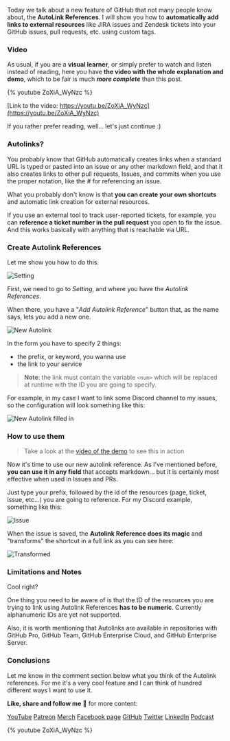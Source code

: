 Today we talk about a new feature of GitHub that not many people know about, the __AutoLink References__. I will show you how to __automatically add links to external resources__ like JIRA issues and Zendesk tickets into your GitHub issues, pull requests, etc. using custom tags.

### Video

As usual, if you are a __visual learner__, or simply prefer to watch and listen instead of reading, here you have __the video with the whole explanation and demo__, which to be fair is much ___more complete___ than this post.

{% youtube ZoXiA_WyNzc %}

[Link to the video: https://youtu.be/ZoXiA_WyNzc](https://youtu.be/ZoXiA_WyNzc)

If you rather prefer reading, well... let's just continue :)

### Autolinks?

You probably know that GitHub automatically creates links when a standard URL is typed or pasted into an issue or any other markdown field, and that it also creates links to other pull requests, Issues, and commits when you use the proper notation, like the # for referencing an issue.

What you probably don't know is that __you can create your own shortcuts__ and automatic link creation for external resources.

If you use an external tool to track user-reported tickets, for example, you can __reference a ticket number in the pull request__ you open to fix the issue. And this works basically with anything that is reachable via URL. 

### Create Autolink References

Let me show you how to do this.

![Setting](https://dev-to-uploads.s3.amazonaws.com/uploads/articles/hjth4jab791zqq3vvmnh.png)

First, we need to go to _Setting_, and where you have the _Autolink References_.

When there, you have a "_Add Autolink Reference_" button that, as the name says, lets you add a new one.

![New Autolink](https://dev-to-uploads.s3.amazonaws.com/uploads/articles/awnj3f2mta5cq8gc1j1k.png)

In the form you have to specify 2 things:

- the prefix, or keyword, you wanna use
- the link to your service

> __Note__: the link must contain the variable `<num>` which will be replaced at runtime with the ID you are going to specify.

For example, in my case I want to link some Discord channel to my issues, so the configuration will look something like this:

![New Autolink filled in](https://dev-to-uploads.s3.amazonaws.com/uploads/articles/5pknoxf7lsosau1ruz2z.png)

### How to use them

> Take a look at the [video of the demo](https://youtu.be/ZoXiA_WyNzc) to see this in action

Now it's time to use our new autolink reference. As I've mentioned before, __you can use it in any field__ that accepts markdown... but it is certainly most effective when used in Issues and PRs.

Just type your prefix, followed by the id of the resources (page, ticket, issue, etc...) you are going to reference. For my Discord example, something like this:

![Issue](https://dev-to-uploads.s3.amazonaws.com/uploads/articles/36t2972xbtt0u8y3jbnt.png)

When the issue is saved, the __Autolink Reference does its magic__ and "transforms" the shortcut in a full link as you can see here:

![Transformed](https://dev-to-uploads.s3.amazonaws.com/uploads/articles/v6m6ao64cnuv0qa07a03.png)

### Limitations and Notes

Cool right?

One thing you need to be aware of is that the ID of the resources you are trying to link using Autolink References __has to be numeric__. Currently alphanumeric IDs are yet not supported.

Also, it is worth mentioning that Autolinks are available in repositories with GitHub Pro, GitHub Team, GitHub Enterprise Cloud, and GitHub Enterprise Server.

### Conclusions

Let me know in the comment section below what you think of the Autolink references.
For me it's a very cool feature and I can think of hundred different ways I want to use it.

__Like, share and follow me__ 🚀 for more content:

[YouTube](https://www.youtube.com/CoderDave)
[Patreon](https://patreon.com/CoderDave)
[Merch](https://geni.us/cdmerch)
[Facebook page](https://www.facebook.com/CoderDaveYT)
[GitHub](https://github.com/n3wt0n)
[Twitter](https://www.twitter.com/davide.benvegnu)
[LinkedIn](https://www.linkedin.com/in/davidebenvegnu/)
[Podcast](https://geni.us/cdpodcast)

{% youtube ZoXiA_WyNzc %}